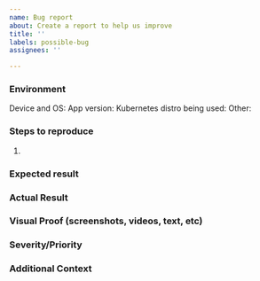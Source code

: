 ```yaml
---
name: Bug report
about: Create a report to help us improve
title: ''
labels: possible-bug
assignees: ''

---
```


### Environment
Device and OS:
App version:
Kubernetes distro being used:
Other:

### Steps to reproduce
1.

### Expected result

### Actual Result

### Visual Proof (screenshots, videos, text, etc)

### Severity/Priority

### Additional Context
